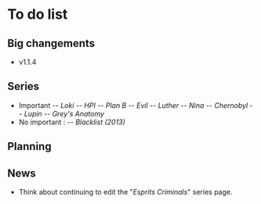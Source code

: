 # To do list

## Big changements
- v1.1.4


## Series
- Important
-- *Loki*
-- *HPI*
-- *Plan B*
-- *Evil*
-- *Luther*
-- *Nina*
-- *Chernobyl*
-- *Lupin*
-- *Grey's Anatomy*
- No important :
-- *Blacklist (2013)*

## Planning

## News

- Think about continuing to edit the "*Esprits Criminals*" series page.
